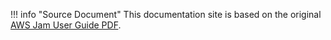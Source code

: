 !!! info "Source Document"
    This documentation site is based on the original [AWS Jam User Guide PDF](https://aws-jam-docs.s3-us-west-2.amazonaws.com/aws-jam-user-guide.pdf).
